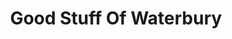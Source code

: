 ---
title: "Good Stuff Of Waterbury"
url: /waterbury-center/good-stuff-of-waterbury/
shop: tobacco
---